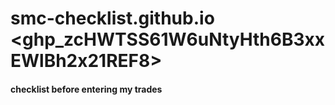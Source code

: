 # smc-checklist.github.io <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>

#### checklist before entering my trades

